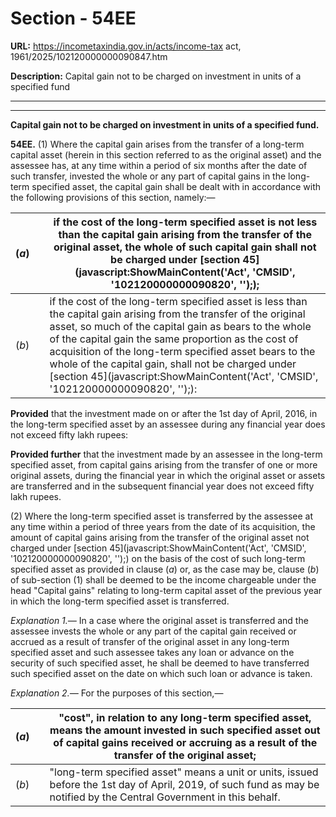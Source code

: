 # Section - 54EE

**URL:** https://incometaxindia.gov.in/acts/income-tax act, 1961/2025/102120000000090847.htm

**Description:** Capital gain not to be charged on investment in units of a specified fund

---

****

**Capital gain not to be charged on investment in units of a specified fund.**

**54EE.** (1) Where the capital gain arises from the transfer of a long-term capital asset (herein in this section referred to as the original asset) and the assessee has, at any time within a period of six months after the date of such transfer, invested the whole or any part of capital gains in the long-term specified asset, the capital gain shall be dealt with in accordance with the following provisions of this section, namely:—

(_a_) |  |  if the cost of the long-term specified asset is not less than the capital gain arising from the transfer of the original asset, the whole of such capital gain shall not be charged under [section 45](javascript:ShowMainContent\('Act', 'CMSID', '102120000000090820', ''\););  
---|---|---  
(_b_) |  |  if the cost of the long-term specified asset is less than the capital gain arising from the transfer of the original asset, so much of the capital gain as bears to the whole of the capital gain the same proportion as the cost of acquisition of the long-term specified asset bears to the whole of the capital gain, shall not be charged under [section 45](javascript:ShowMainContent\('Act', 'CMSID', '102120000000090820', ''\);):  
  
**Provided** that the investment made on or after the 1st day of April, 2016, in the long-term specified asset by an assessee during any financial year does not exceed fifty lakh rupees:

**Provided further** that the investment made by an assessee in the long-term specified asset, from capital gains arising from the transfer of one or more original assets, during the financial year in which the original asset or assets are transferred and in the subsequent financial year does not exceed fifty lakh rupees.

(2) Where the long-term specified asset is transferred by the assessee at any time within a period of three years from the date of its acquisition, the amount of capital gains arising from the transfer of the original asset not charged under [section 45](javascript:ShowMainContent\('Act', 'CMSID', '102120000000090820', ''\);) on the basis of the cost of such long-term specified asset as provided in clause (_a_) or, as the case may be, clause (_b_) of sub-section (1) shall be deemed to be the income chargeable under the head "Capital gains" relating to long-term capital asset of the previous year in which the long-term specified asset is transferred.

_Explanation 1.—_ In a case where the original asset is transferred and the assessee invests the whole or any part of the capital gain received or accrued as a result of transfer of the original asset in any long-term specified asset and such assessee takes any loan or advance on the security of such specified asset, he shall be deemed to have transferred such specified asset on the date on which such loan or advance is taken.

_Explanation 2.—_ For the purposes of this section,—

(_a_) |  |  "cost", in relation to any long-term specified asset, means the amount invested in such specified asset out of capital gains received or accruing as a result of the transfer of the original asset;  
---|---|---  
(_b_) |  |  "long-term specified asset" means a unit or units, issued before the 1st day of April, 2019, of such fund as may be notified by the Central Government in this behalf.